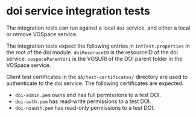 # doi service integration tests

The integration tests can run against a local `doi` service, and either a local or remove VOSpace service.

The integration tests expect the following entries in `intTest.properties` in the root of the doi module.
`doiResoruceID` is the resourceID of the doi service.
`vospaceParentUri` is the VOSURI of the DOI parent folder in the VOSpace service.

Client test certificates in the `$A/test-certificates/` directory are used to authenticate to the doi service.
The following certificates are expected.
- `doi-admin.pem` owns and has full permissions to a test DOI.
- `doi-auth.pem` has read-write permissions to a test DOI.
- `doi-noauth.pem` has read-only permissions to a test DOI.
